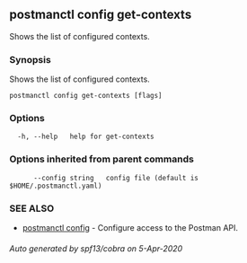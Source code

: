 ## postmanctl config get-contexts

Shows the list of configured contexts.

### Synopsis

Shows the list of configured contexts.

```
postmanctl config get-contexts [flags]
```

### Options

```
  -h, --help   help for get-contexts
```

### Options inherited from parent commands

```
      --config string   config file (default is $HOME/.postmanctl.yaml)
```

### SEE ALSO

* [postmanctl config](postmanctl_config.md)	 - Configure access to the Postman API.

###### Auto generated by spf13/cobra on 5-Apr-2020
